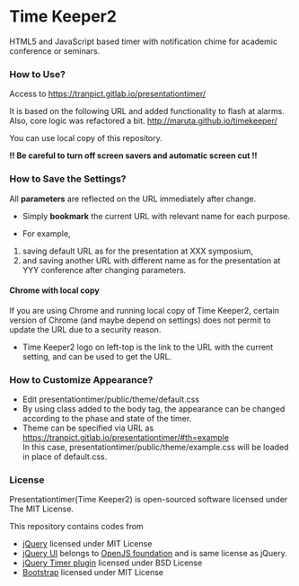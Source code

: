 # Time Keeper2
HTML5 and JavaScript based timer with notification chime for academic conference or seminars.

### How to Use?
Access to
https://tranpict.gitlab.io/presentationtimer/

It is based on the following URL and added functionality to flash at alarms. Also, core logic was refactored a bit.
http://maruta.github.io/timekeeper/  

You can use local copy of this repository.

**:bangbang: Be careful to turn off screen savers and automatic screen cut :bangbang:**

### How to Save the Settings?
All **parameters** are reflected on the URL immediately after change.
* Simply **bookmark** the current URL with relevant name for each purpose.
 - For example, 
 1. saving default URL as for the presentation at XXX symposium, 
 2. and saving another URL with different name as for the presentation at YYY conference after changing parameters.

#### Chrome with local copy
If you are using Chrome and running local copy of Time Keeper2,
certain version of Chrome (and maybe depend on settings) does not permit to update the URL due to a security reason.
 * Time Keeper2 logo on left-top is the link to the URL with the current setting, and can be used to get the URL.

### How to Customize Appearance?

 * Edit presentationtimer/public/theme/default.css
 * By using class added to the body tag, the appearance can be changed according to the phase and state of the timer.
 * Theme can be specified via URL as  
   https://tranpict.gitlab.io/presentationtimer/#th=example  
   In this case, presentationtimer/public/theme/example.css will be loaded in place of default.css.

### License
Presentationtimer(Time Keeper2) is open-sourced software licensed under The MIT License.

This repository contains codes from
 * [jQuery](https://jquery.org/license/) licensed under MIT License
 * [jQuery UI](https://jqueryui.com/) belongs to [OpenJS foundation](https://openjsf.org) and is same license as jQuery.
 * [jQuery Timer plugin](http://www.mattptr.net/) licensed under BSD License
 * [Bootstrap](https://github.com/twbs/bootstrap/blob/master/LICENSE) licensed under MIT License
